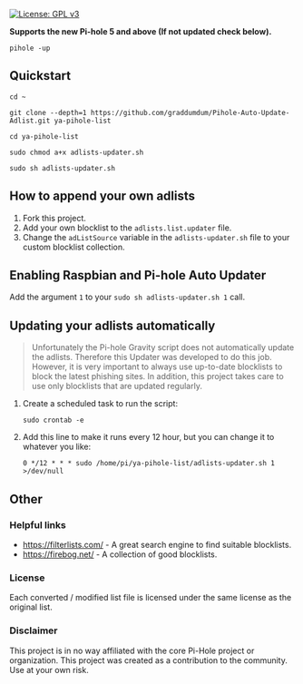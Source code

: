 

 [![License: GPL v3](https://img.shields.io/badge/License-GPLv3-blue.svg)](https://www.gnu.org/licenses/gpl-3.0)

**Supports the new Pi-hole 5 and above (If not updated check below).**
```
pihole -up
```

## Quickstart
```
cd ~

git clone --depth=1 https://github.com/graddumdum/Pihole-Auto-Update-Adlist.git ya-pihole-list

cd ya-pihole-list

sudo chmod a+x adlists-updater.sh

sudo sh adlists-updater.sh

```


## How to append your own adlists

1. Fork this project.
2. Add your own blocklist to the ``adlists.list.updater`` file.
3. Change the ``adListSource`` variable in the `adlists-updater.sh` file to your custom blocklist collection.


## Enabling Raspbian and Pi-hole Auto Updater

Add the argument `1` to your `sudo sh adlists-updater.sh 1` call. 

## Updating your adlists automatically

> Unfortunately the Pi-hole Gravity script does not automatically update the adlists. Therefore this Updater was developed to do this job. However, it is very important to always use up-to-date blocklists to block the latest phishing sites. In addition, this project takes care to use only blocklists that are updated regularly.


1. Create a scheduled task to run the script:

	```
	sudo crontab -e
	```

2. Add this line to make it runs every 12 hour, but you can change it to whatever you like:

	```
	0 */12 * * * sudo /home/pi/ya-pihole-list/adlists-updater.sh 1 >/dev/null
	```

## Other

### Helpful links
* https://filterlists.com/ - A great search engine to find suitable blocklists.
* https://firebog.net/ - A collection of good blocklists.

### License
Each converted / modified list file is licensed under the same license as the original list.
### Disclaimer
This project is in no way affiliated with the core Pi-Hole project or organization. This project was created as a contribution to the community. Use at your own risk.



